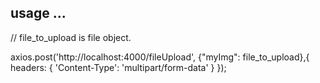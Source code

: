 ## usage ...

// file_to_upload is file object.

axios.post('http://localhost:4000/fileUpload', {"myImg": file_to_upload},{
  headers: {
    'Content-Type': 'multipart/form-data'
  }
});
